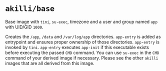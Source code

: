 # `akilli/base`

Base image with `tini`, `su-exec`, timezone and a user and group named `app` with UID/GID `1000`.

Creates the `/app`, `/data` and `/var/log/app` directories. `app-entry` is added as entrypoint and ensures proper ownership of those directories. `app-entry` is invoked by `tini`. `app-entry` executes `app-init` if this executable exists before executing the passed `CMD` command. You can use `su-exec` in the `CMD` command of your derived image if necessary. Please see the other `akilli` images that are all derived from this image.
